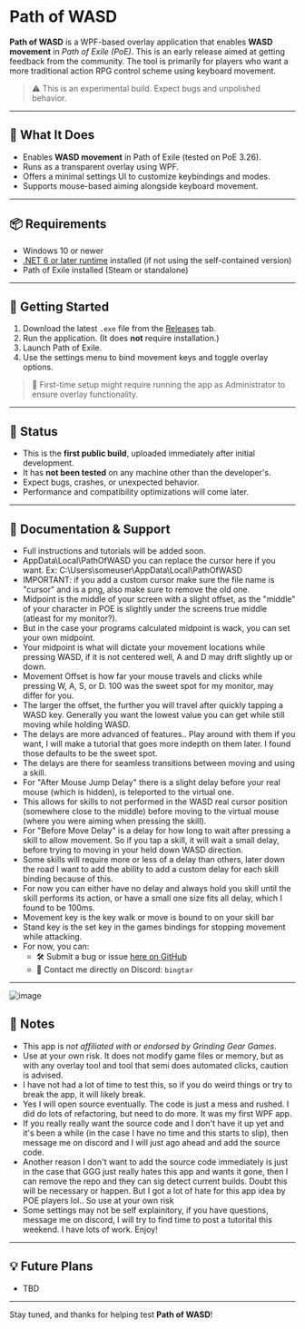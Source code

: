 # Path of WASD

**Path of WASD** is a WPF-based overlay application that enables **WASD movement** in *Path of Exile (PoE)*. This is an early release aimed at getting feedback from the community. The tool is primarily for players who want a more traditional action RPG control scheme using keyboard movement.

> ⚠️ This is an experimental build. Expect bugs and unpolished behavior.

---

## 🔧 What It Does

- Enables **WASD movement** in Path of Exile (tested on PoE 3.26).
- Runs as a transparent overlay using WPF.
- Offers a minimal settings UI to customize keybindings and modes.
- Supports mouse-based aiming alongside keyboard movement.

---

## 📦 Requirements

- Windows 10 or newer
- [.NET 6 or later runtime](https://dotnet.microsoft.com/en-us/download/dotnet) installed (if not using the self-contained version)
- Path of Exile installed (Steam or standalone)

---

## 🚀 Getting Started

1. Download the latest `.exe` file from the [Releases](../../releases) tab.
2. Run the application. (It does **not** require installation.)
3. Launch Path of Exile.
4. Use the settings menu to bind movement keys and toggle overlay options.

> 🧩 First-time setup might require running the app as Administrator to ensure overlay functionality.

---

## 📢 Status

- This is the **first public build**, uploaded immediately after initial development.
- It has **not been tested** on any machine other than the developer's.
- Expect bugs, crashes, or unexpected behavior.
- Performance and compatibility optimizations will come later.

---

## 📖 Documentation & Support

- Full instructions and tutorials will be added soon.
- AppData\Local\PathOfWASD you can replace the cursor here if you want. Ex: C:\Users\someuser\AppData\Local\PathOfWASD
- IMPORTANT: if you add a custom cursor make sure the file name is "cursor" and is a png, also make sure to remove the old one.
- Midpoint is the middle of your screen with a slight offset, as the "middle" of your character in POE is slightly under the screens true middle (atleast for my monitor?).
- But in the case your programs calculated midpoint is wack, you can set your own midpoint.
- Your midpoint is what will dictate your movement locations while pressing WASD, if it is not centered well, A and D may drift slightly up or down.
- Movement Offset is how far your mouse travels and clicks while pressing W, A, S, or D. 100 was the sweet spot for my monitor, may differ for you.
- The larger the offset, the further you will travel after quickly tapping a WASD key. Generally you want the lowest value you can get while still moving while holding WASD.
- The delays are more advanced of features.. Play around with them if you want, I will make a tutorial that goes more indepth on them later. I found those defaults to be the sweet spot.
- The delays are there for seamless transitions between moving and using a skill.
- For "After Mouse Jump Delay" there is a slight delay before your real mouse (which is hidden), is teleported to the virtual one.
- This allows for skills to not performed in the WASD real cursor position (somewhere close to the middle) before moving to the virtual mouse (where you were aiming when pressing the skill).
- For "Before Move Delay" is a delay for how long to wait after pressing a skill to allow movement. So if you tap a skill, it will wait a small delay, before trying to moving in your held down WASD direction.
- Some skills will require more or less of a delay than others, later down the road I want to add the ability to add a custom delay for each skill binding because of this.
- For now you can either have no delay and always hold you skill until the skill performs its action, or have a small one size fits all delay, which I found to be 100ms.
- Movement key is the key walk or move is bound to on your skill bar
- Stand key is the set key in the games bindings for stopping movement while attacking.
- For now, you can:
  - 🛠 Submit a bug or issue [here on GitHub](../../issues)
  - 💬 Contact me directly on Discord: `bingtar`

---

![image](https://github.com/user-attachments/assets/bb57edcf-f5be-4d17-b642-a4aeb260f12b)


## 📝 Notes

- This app is *not affiliated with or endorsed by Grinding Gear Games*.
- Use at your own risk. It does not modify game files or memory, but as with any overlay tool and tool that semi does automated clicks, caution is advised.
- I have not had a lot of time to test this, so if you do weird things or try to break the app, it will likely break.
- Yes I will open source eventually. The code is just a mess and rushed. I did do lots of refactoring, but need to do more. It was my first WPF app.
- If you really really want the source code and I don't have it up yet and it's been a while (in the case I have no time and this starts to slip), then message me on discord and I will just ago ahead and add the source code.
- Another reason I don't want to add the source code immediately is just in the case that GGG just really hates this app and wants it gone, then I can remove the repo and they can sig detect current builds. Doubt this will be necessary or happen. But I got a lot of hate for this app idea by POE players lol.. So use at your own risk
- Some settings may not be self explainitory, if you have questions, message me on discord, I will try to find time to post a tutorital this weekend. I have lots of work. Enjoy!

---

## 💡 Future Plans

- TBD
---

Stay tuned, and thanks for helping test **Path of WASD**!
